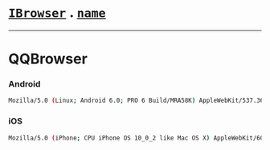 # [`IBrowser`](/api/main/get-browser.md) . [`name`](../name.md)
---
# QQBrowser

### Android

```sh
Mozilla/5.0 (Linux; Android 6.0; PRO 6 Build/MRA58K) AppleWebKit/537.36 (KHTML, like Gecko) Version/4.0 Chrome/37.0.0.0 Mobile MQQBrowser/6.8 TBS/036824 Safari/537.36 V1_AND_SQ_6.5.8_422_YYB_D PA QQ/6.5.8.2910 NetType/WIFI WebP/0.3.0 Pixel/1080
```


### iOS

```sh
Mozilla/5.0 (iPhone; CPU iPhone OS 10_0_2 like Mac OS X) AppleWebKit/602.1.50 (KHTML, like Gecko) Mobile/14A456 QQ/6.5.3.410 V1_IPH_SQ_6.5.3_1_APP_A Pixel/1080 Core/UIWebView NetType/WIFI Mem/26
```